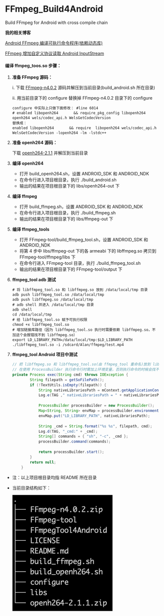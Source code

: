 # FFmpeg_Build4Android
Build FFmpeg for Android with cross compile chain

**我的相关博客**

[Android FFmpeg 编译可执行命令程序(依赖动态库)](https://blog.csdn.net/u011520181/article/details/107357250)

[FFmpeg 增加自定义协议读取 Android InputStream](https://blog.csdn.net/u011520181/article/details/113546508)

#### 编译 ffmpeg_toos.so 步骤：

1. **准备 FFmpeg 源码：**

   i. 下载 [FFmpeg-n4.0.2](https://github.com/FFmpeg/FFmpeg/releases/tag/n4.0.2) 源码并解压到当前目录(build_android.sh 所在目录)

   ii. 用当前目录下的 configure 替换掉  FFmpeg-n4.0.2 目录下的 configure

   ```shell
   configure 中实际上只做下面修改： #line 6014
   # enabled libopenh264       && require_pkg_config libopenh264 openh264 wels/codec_api.h WelsGetCodecVersion
   替换成：
   enabled libopenh264       && require  libopenh264 wels/codec_api.h WelsGetCodecVersion -lopenh264 -lm -lstdc++
   ```

2. **准备 openh264 源码：**

   下载 [openh264-2.1.1](https://github.com/cisco/openh264/releases/tag/v2.1.1) 并解压到当前目录

3. **编译 openh264**

   - 打开 build_openh264.sh，设置 ANDROID_SDK 和 ANDROID_NDK
   - 在命令行进入项目根目录，执行 ./build_android.sh
   - 输出的结果在项目根目录下的 libs/openh264-out 下

4. **编译 ffmpeg**

   - 打开 build_ffmpeg.sh，设置 ANDROID_SDK 和 ANDROID_NDK
   - 在命令行进入项目根目录，执行 ./build_ffmpeg.sh
   - 输出的结果在项目根目录下的  libs/ffmpeg-out 下

5. **编译 ffmpeg_tools**

   - 打开 FFmpeg-tool/build_ffmpeg_tool.sh，设置 ANDROID_SDK 和 ANDROID_NDK
   - 将第 4 步中 libs/ffmpeg-out 下的各 armeabi 下的 libffmpeg.so 拷贝到 FFmpeg-tool/ffmpeg/libs 下
   - 在命令行进入 FFmpeg-tool 目录，执行 ./build_ffmpeg_tool.sh
   - 输出的结果在项目根目录下的   FFmpeg-tool/output 下

6. **ffmpeg_tool  adb 测试**

   ```shell
   # 将 libffmpeg_tool.so 和 libffmpeg.so 放到 /data/local/tmp 目录
   adb push libffmpeg_tool.so /data/local/tmp
   adb push libffmpeg.so /data/local/tmp
   # adb shell 并进入 /data/local/tmp 目录
   adb shell
   cd /data/local/tmp
   # 给 libffmpeg_tool.so 赋予可执行权限
   chmod +x libffmpeg_tool.so
   # 增加链接库路径（因为 libffmpeg_tool.so 执行时需要依赖 libffmpeg.so，不加这个会报错找不到 libffmpeg.so）
   export LD_LIBRARY_PATH=/data/local/tmp:$LD_LIBRARY_PATH
   ./libffmpeg_tool.so -i /sdcard/Alan/ffmpeg/test.mp4
   ```

7. **ffmpeg_tool Android 项目中测试**

   ```java
   // 把 libffmpeg.so 和 libffmpeg_tool.so(由 ffmpeg_tool 重命名)放到 libs 目录下打包到 APK
   // 在使用 ProcessBuilder 执行命令行时需加上环境变量，否则执行命令的时候会找不到 libffmpeg.so：
   private Process exec(String cmd) throws IOException {
           String filepath = getSoFilePath();
           if (!TextUtils.isEmpty(filepath)) {
               String nativeLibrariesPath = mContext.getApplicationContext().getApplicationInfo().nativeLibraryDir;
               Log.e(TAG ," nativeLibrariesPath = " + nativeLibrariesPath);

               ProcessBuilder processBuilder = new ProcessBuilder();
               Map<String, String> envMap = processBuilder.environment();
               envMap.put("LD_LIBRARY_PATH", nativeLibrariesPath);

               String _cmd = String.format("%s %s", filepath, cmd);
               Log.d(TAG, "_cmd:" + _cmd);
               String[] commands = { "sh", "-c", _cmd };
               processBuilder.command(commands);

               return processBuilder.start();
           }
           return null;
       }
   ```

- 注：以上项目根目录均指 README 所在目录

- 当前目录结构如下：

  ![目录结构](./Screenshots/001.png)

